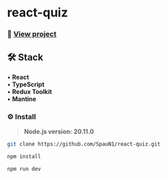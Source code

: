 # react-quiz

### 👀 [View project](https://react-quiz-six-kappa.vercel.app/)

## 🛠 Stack

• **React**  
• **TypeScript**  
• **Redux Toolkit**  
• **Mantine**

### ⚙️ Install
> **Node.js version:** **20.11.0**
```bash
git clone https://github.com/SpauN1/react-quiz.git
```

```bash
npm install
```

```bash
npm run dev
```

